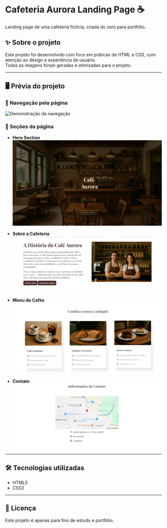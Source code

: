 # Cafeteria Aurora Landing Page ☕

Landing page de uma cafeteria fictícia, criada do zero para portfólio.

## ✨ Sobre o projeto

Este projeto foi desenvolvido com foco em práticas de HTML e CSS, com atenção ao design e experiência de usuário.  
Todas as imagens foram geradas e otimizadas para o projeto.

---

## 🖥️ Prévia do projeto

### 🎥 Navegação pela página
![Demonstração da navegação](Cafeteriagif-ezgif.com-video-to-gif-converter.gif)

### 📸 Seções da página
- **Hero Section**  
  ![Imagem da Hero](screenshots/Hero.JPG)

- **Sobre a Cafeteria**  
  ![Imagem da seção sobre](screenshots/About.JPG)

- **Menu de Cafés**  
  ![Imagem da seção menu](screenshots/Menu.JPG)

- **Contato**  
  ![Imagem da seção contato](screenshots/Contact.JPG)

---

## 🛠️ Tecnologias utilizadas

- HTML5
- CSS3

---


## 📄 Licença

Este projeto é apenas para fins de estudo e portfólio.

